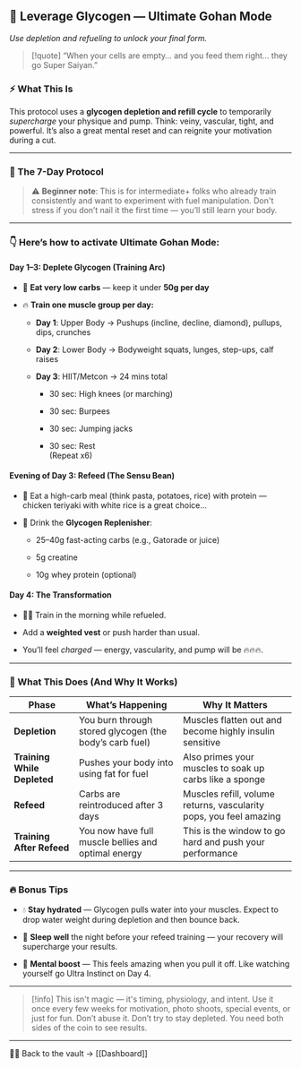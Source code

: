 ## 🥦 Leverage Glycogen — **Ultimate Gohan Mode**

_Use depletion and refueling to unlock your final form._

> [!quote] “When your cells are empty… and you feed them right… they go Super Saiyan.”

### ⚡️ What This Is

This protocol uses a **glycogen depletion and refill cycle** to temporarily _supercharge_ your physique and pump. Think: veiny, vascular, tight, and powerful. It’s also a great mental reset and can reignite your motivation during a cut.

---

### 🧬 The 7-Day Protocol

> ⚠️ **Beginner note**: This is for intermediate+ folks who already train consistently and want to experiment with fuel manipulation. Don't stress if you don’t nail it the first time — you’ll still learn your body.

---

### 👇 Here’s how to activate **Ultimate Gohan Mode**:

#### **Day 1–3: Deplete Glycogen (Training Arc)**

- 🥦 **Eat very low carbs** — keep it under **50g per day**
    
- 🔥 **Train one muscle group per day:**
    
    - **Day 1**: Upper Body → Pushups (incline, decline, diamond), pullups, dips, crunches
        
    - **Day 2**: Lower Body → Bodyweight squats, lunges, step-ups, calf raises
        
    - **Day 3**: HIIT/Metcon → 24 mins total
        
        - 30 sec: High knees (or marching)
            
        - 30 sec: Burpees
            
        - 30 sec: Jumping jacks
            
        - 30 sec: Rest  
            (Repeat x6)
            

#### **Evening of Day 3: Refeed (The Sensu Bean)**

- 🍝 Eat a high-carb meal (think pasta, potatoes, rice) with protein — chicken teriyaki with white rice is a great choice...
    
- 🧃 Drink the **Glycogen Replenisher**:
    
    - 25–40g fast-acting carbs (e.g., Gatorade or juice)
        
    - 5g creatine
        
    - 10g whey protein (optional)
        

#### **Day 4: The Transformation**

- 🏋️‍♂️ Train in the morning while refueled.
    
- Add a **weighted vest** or push harder than usual.
    
- You’ll feel _charged_ — energy, vascularity, and pump will be 🔥🔥🔥.
    

---

### 🧠 What This Does (And Why It Works)

| Phase                       | What’s Happening                                        | Why It Matters                                                     |
| --------------------------- | ------------------------------------------------------- | ------------------------------------------------------------------ |
| **Depletion**               | You burn through stored glycogen (the body’s carb fuel) | Muscles flatten out and become highly insulin sensitive            |
| **Training While Depleted** | Pushes your body into using fat for fuel                | Also primes your muscles to soak up carbs like a sponge            |
| **Refeed**                  | Carbs are reintroduced after 3 days                     | Muscles refill, volume returns, vascularity pops, you feel amazing |
| **Training After Refeed**   | You now have full muscle bellies and optimal energy     | This is the window to go hard and push your performance            |

---

### 🔥 Bonus Tips

- 💧 **Stay hydrated** — Glycogen pulls water into your muscles. Expect to drop water weight during depletion and then bounce back.
    
- 🛌 **Sleep well** the night before your refeed training — your recovery will supercharge your results.
    
- 🧠 **Mental boost** — This feels amazing when you pull it off. Like watching yourself go Ultra Instinct on Day 4.
    

---

> [!info] This isn't magic — it's timing, physiology, and intent. Use it once every few weeks for motivation, photo shoots, special events, or just for fun. Don’t abuse it. Don’t try to stay depleted. You need both sides of the coin to see results.

---

🧠💪 Back to the vault → [[Dashboard]]